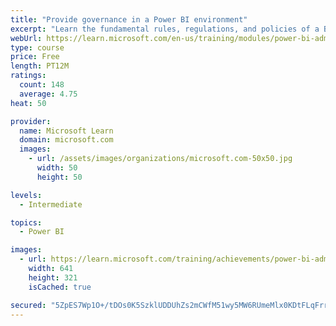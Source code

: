 ```yaml
---
title: "Provide governance in a Power BI environment"
excerpt: "Learn the fundamental rules, regulations, and policies of a BI governance approach."
webUrl: https://learn.microsoft.com/en-us/training/modules/power-bi-admin-governance/
type: course
price: Free
length: PT12M
ratings:
  count: 148
  average: 4.75
heat: 50

provider:
  name: Microsoft Learn
  domain: microsoft.com
  images:
    - url: /assets/images/organizations/microsoft.com-50x50.jpg
      width: 50
      height: 50

levels:
  - Intermediate

topics:
  - Power BI

images:
  - url: https://learn.microsoft.com/training/achievements/power-bi-admin-governance-social.png
    width: 641
    height: 321
    isCached: true

secured: "5ZpES7Wp1O+/tDOs0K5SzklUDDUhZs2mCWfM51wy5MW6RUmeMlx0KDtFLqFrrGmzk7TyOecP2x9zD94ywheS2B7egOoyBA8DEjstL0FRvzfNTTHDpr8Fdj1pIR6zH8tT8vqCet4ZEtZEEJCqOAEd9CxJKzEf+fFVUPpcjk+FDt9w+f14s7AjRfQSjG5+MqVCpiL35LEtPlrz+OJVCX4BZk02jWcy4YrL894VKiEg1qtFgpNRhW54Wp/K00AiKH2g+aBtXrhDpmZqWykttb62eVnr6KHc8lVhdmtS6dscYr9nfq0/DqJRECqlnmQQiYeh87WXV5Gj/OjLWEnmzBFeBxPZbmJSifmT4qjP7VJ8XVnu1WNAfXyHsidbYHsn+yOX3xqkgGnpvjeOj5zbEzpcfLv++wU77KvTxMSsNfLXFUk=;UO7GAXtN30Aq7Eyo4HP4VA=="
---
```


